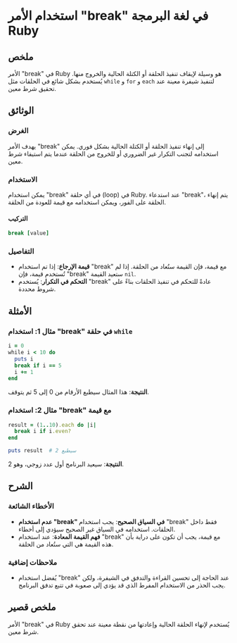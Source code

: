 <!--
Meta Description: # استخدام الأمر "break" في لغة البرمجة Ruby ## ملخص الأمر "break" في Ruby هو وسيلة لإيقاف تنفيذ الحلقة أو الكتلة الحالية والخروج منها. يُستخدم بشكل شا...
Meta Keywords: break, استخدام, الحلقة, ruby, قيمة
-->

# استخدام الأمر "break" في لغة البرمجة Ruby

## ملخص
الأمر "break" في Ruby هو وسيلة لإيقاف تنفيذ الحلقة أو الكتلة الحالية والخروج منها. يُستخدم بشكل شائع في الحلقات مثل `while` و `for` و `each` لتنفيذ شيفرة معينة عند تحقيق شرط معين.

## الوثائق
### الغرض
يهدف الأمر "break" إلى إنهاء تنفيذ الحلقة أو الكتلة الحالية بشكل فوري. يمكن استخدامه لتجنب التكرار غير الضروري أو للخروج من الحلقة عندما يتم استيفاء شرط معين.

### الاستخدام
يمكن استخدام "break" في أي حلقة (loop) في Ruby. عند استدعاء "break"، يتم إنهاء الحلقة على الفور، ويمكن استخدامه مع قيمة للعودة من الحلقة.

#### التركيب
```ruby
break [value]
```

### التفاصيل
- **قيمة الإرجاع**: إذا تم استخدام "break" مع قيمة، فإن القيمة ستُعاد من الحلقة. إذا لم تُستخدم قيمة، فإن "break" ستعيد القيمة `nil`.
- **التحكم في التكرار**: يُستخدم "break" عادةً للتحكم في تنفيذ الحلقات بناءً على شروط محددة.

## الأمثلة
### مثال 1: استخدام "break" في حلقة `while`
```ruby
i = 0
while i < 10 do
  puts i
  break if i == 5
  i += 1
end
```
**النتيجة**: هذا المثال سيطبع الأرقام من 0 إلى 5 ثم يتوقف.

### مثال 2: استخدام "break" مع قيمة
```ruby
result = (1..10).each do |i|
  break i if i.even?
end

puts result  # سيطبع 2
```
**النتيجة**: سيعيد البرنامج أول عدد زوجي، وهو 2.

## الشرح
### الأخطاء الشائعة
- **عدم استخدام "break" في السياق الصحيح**: يجب استخدام "break" فقط داخل الحلقات. استخدامه في السياق غير الصحيح سيؤدي إلى أخطاء.
- **فهم القيمة المعادة**: عند استخدام "break" مع قيمة، يجب أن تكون على دراية بأن هذه القيمة هي التي ستُعاد من الحلقة.

### ملاحظات إضافية
- يُفضل استخدام "break" عند الحاجة إلى تحسين القراءة والتدفق في الشيفرة، ولكن يجب الحذر من الاستخدام المفرط الذي قد يؤدي إلى صعوبة في تتبع تدفق البرنامج.

## ملخص قصير
الأمر "break" في Ruby يُستخدم لإنهاء الحلقة الحالية وإعادتها من نقطة معينة عند تحقق شرط معين.